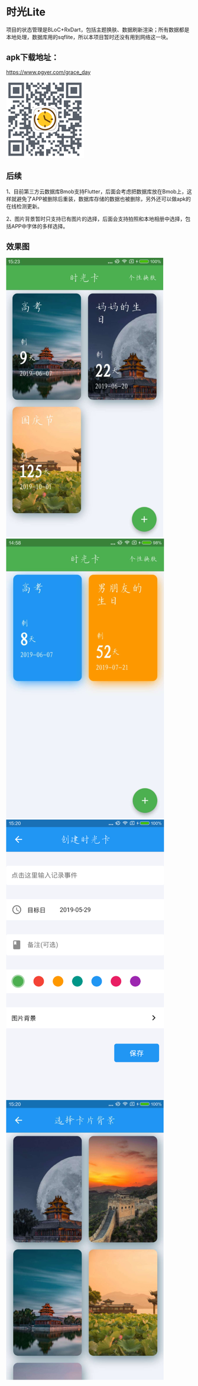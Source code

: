 # 时光Lite

项目的状态管理是BLoC+RxDart，包括主题换肤、数据刷新渲染；所有数据都是本地处理，数据库用的sqflite，所以本项目暂时还没有用到网络这一块。

## apk下载地址：
https://www.pgyer.com/grace_day

![screenshot](./screenshot/download.png)

## 后续
1、目前第三方云数据库Bmob支持Flutter，后面会考虑把数据库放在Bmob上，这样就避免了APP被删除后重装，数据库存储的数据也被删除，另外还可以做apk的在线检测更新。

2、图片背景暂时只支持已有图片的选择，后面会支持拍照和本地相册中选择，包括APP中字体的多样选择。

## 效果图
![screenshot](./screenshot/s1.png)![screenshot](./screenshot/s2.png)
![screenshot](./screenshot/s3.png)![screenshot](./screenshot/s4.png)

